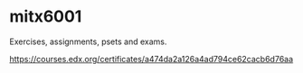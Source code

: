 # mitx6001
Exercises, assignments, psets and exams. 

https://courses.edx.org/certificates/a474da2a126a4ad794ce62cacb6d76aa
